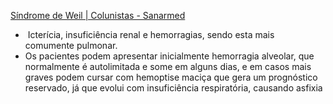 [Síndrome de Weil | Colunistas - Sanarmed](https://sanarmed.com/sindrome-de-weil-colunistas/)

*  Icterícia, insuficiência renal e hemorragias, sendo esta mais comumente pulmonar.
* Os pacientes podem apresentar inicialmente hemorragia alveolar, que normalmente é autolimitada e some em alguns dias, e em casos mais graves podem cursar com hemoptise maciça que gera um prognóstico reservado, já que evolui com insuficiência respiratória, causando asfixia